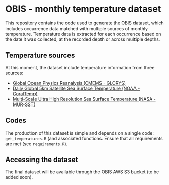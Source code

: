 # OBIS - monthly temperature dataset

This repository contains the code used to generate the OBIS dataset, which includes occurrence data matched with multiple sources of monthly temperature. Temperature data is extracted for each occurrence based on the date it was collected, at the recorded depth or across multiple depths.

## Temperature sources

At this moment, the dataset include temperature information from three sources:

- [Global Ocean Physics Reanalysis (CMEMS - GLORYS)](https://data.marine.copernicus.eu/product/GLOBAL_MULTIYEAR_PHY_001_030/description)  
- [Daily Global 5km Satellite Sea Surface Temperature (NOAA - CoralTemp)](https://coralreefwatch.noaa.gov/product/5km/index_5km_sst.php)  
- [Multi-Scale Ultra High Resolution Sea Surface Temperature (NASA - MUR-SST)](https://podaac.jpl.nasa.gov/dataset/MUR-JPL-L4-GLOB-v4.1)

## Codes

The production of this dataset is simple and depends on a single code: `get_temperatures.R` (and associated functions. Ensure that all requirements are met (see `requirements.R`).

## Accessing the dataset

The final dataset will be available through the OBIS AWS S3 bucket (to be added soon).